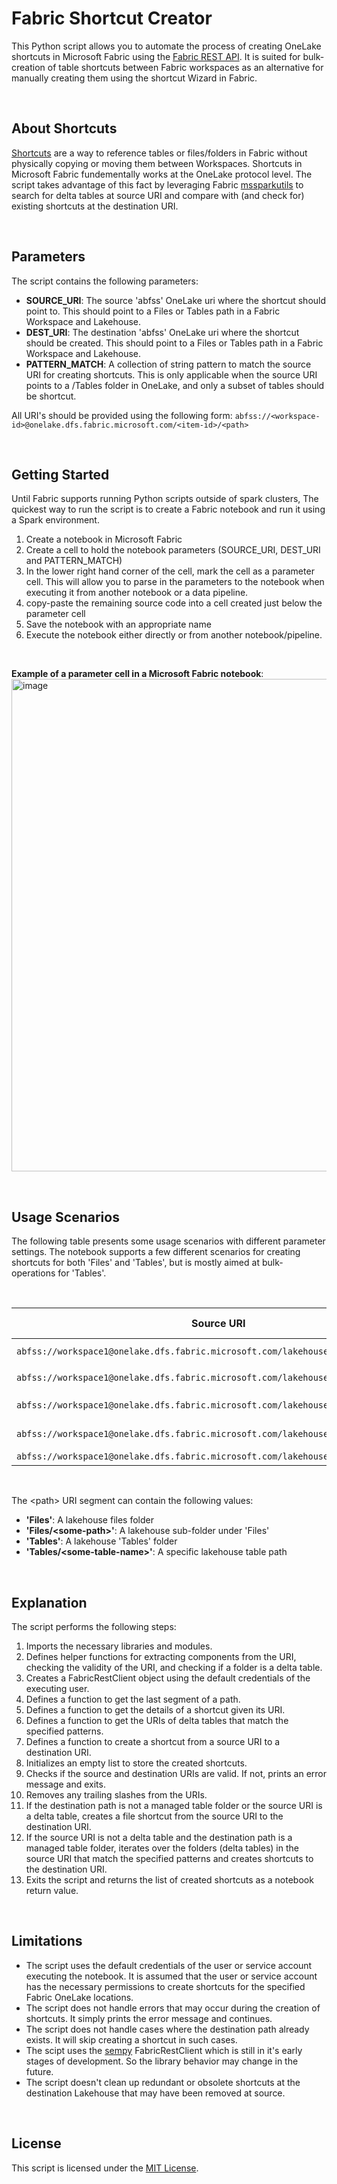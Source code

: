 # Fabric Shortcut Creator

This Python script allows you to automate the process of creating OneLake shortcuts in Microsoft Fabric using the [Fabric REST API](https://learn.microsoft.com/en-us/rest/api/fabric/core/onelake-shortcuts). It is suited for bulk-creation of table shortcuts between Fabric workspaces as an alternative for manually creating them using the shortcut Wizard in Fabric.

<br>

## About Shortcuts
[Shortcuts](https://learn.microsoft.com/en-us/fabric/onelake/onelake-shortcuts) are a way to reference tables or files/folders in Fabric without physically copying or moving them between Workspaces. Shortcuts in Microsoft Fabric fundementally works at the OneLake protocol level. The script takes advantage of this fact by leveraging Fabric [mssparkutils](https://learn.microsoft.com/en-us/fabric/data-engineering/microsoft-spark-utilities) to search for delta tables at source URI and compare with (and check for) existing shortcuts at the destination URI.

<br>

## Parameters
The script contains the following parameters:

- **SOURCE_URI**: The source 'abfss' OneLake uri where the shortcut should point to. This should point to a Files or Tables path in a Fabric Workspace and Lakehouse.
- **DEST_URI**: The destination 'abfss' OneLake uri where the shortcut should be created. This should point to a Files or Tables path in a Fabric Workspace and Lakehouse.
- **PATTERN_MATCH**: A collection of string pattern to match the source URI for creating shortcuts. This is only applicable when the source URI points to a /Tables folder in OneLake, and only a subset of tables should be shortcut.

All URI's should be provided using the following form: 
`abfss://<workspace-id>@onelake.dfs.fabric.microsoft.com/<item-id>/<path>`

<br>


## Getting Started
Until Fabric supports running Python scripts outside of spark clusters, The quickest way to run the script is to create a Fabric notebook and run it using a Spark environment.

1. Create a notebook in Microsoft Fabric
2. Create a cell to hold the notebook parameters (SOURCE_URI, DEST_URI and PATTERN_MATCH)
3. In the lower right hand corner of the cell, mark the cell as a parameter cell. This will allow you to parse in the parameters to the notebook when executing it from another notebook or a data pipeline.
4. copy-paste the remaining source code into a cell created just below the parameter cell
5. Save the notebook with an appropriate name
6. Execute the notebook either directly or from another notebook/pipeline.

<br>

**Example of a parameter cell in a Microsoft Fabric notebook**:
<img width="788" alt="image" src="https://github.com/arasdk/fabric-code-samples/assets/145650154/b34babe0-5b00-4a19-b474-57d7a259db26">

<br>

## Usage Scenarios
The following table presents some usage scenarios with different parameter settings.
The notebook supports a few different scenarios for creating shortcuts for both 'Files' and 'Tables', but is mostly aimed at bulk-operations for 'Tables'.

<br>

| Source URI                                                  | Destination URI                                             | Pattern Match          | Comment                                                                                           |
|-------------------------------------------------------------|-------------------------------------------------------------|------------------------|---------------------------------------------------------------------------------------------------|
| `abfss://workspace1@onelake.dfs.fabric.microsoft.com/lakehouse1/Files/my-folder` | `abfss://workspace2@onelake.dfs.fabric.microsoft.com/lakehouse2/Files` | n/a                | Creates a shortcut in the destination lakehouse: `abfss://workspace2@onelake.dfs.fabric.microsoft.com/lakehouse2/Files/my-folder`             |
| `abfss://workspace1@onelake.dfs.fabric.microsoft.com/lakehouse1/Tables/custtable` | `abfss://workspace2@onelake.dfs.fabric.microsoft.com/lakehouse2/Tables` | ["*"]                  | Creates a shortcut to custtable in the destination lakehouse: `abfss://workspace2@onelake.dfs.fabric.microsoft.com/lakehouse2/Tables/custtable`            |
| `abfss://workspace1@onelake.dfs.fabric.microsoft.com/lakehouse1/Tables` | `abfss://workspace2@onelake.dfs.fabric.microsoft.com/lakehouse2/Tables` | ["cust*"]              	 | Matches all tables at source starting with "cust" and creates shortcuts for them in the destination path.  |
| `abfss://workspace1@onelake.dfs.fabric.microsoft.com/lakehouse1/Tables` | `abfss://workspace2@onelake.dfs.fabric.microsoft.com/lakehouse2/Tables` | ["*sales*"]            | Matches all tables at source containing "sales" in their names and creates shortcuts in the destination path.|
| `abfss://workspace1@onelake.dfs.fabric.microsoft.com/lakehouse1/Tables` | `abfss://workspace2@onelake.dfs.fabric.microsoft.com/lakehouse2/Tables` | ["*"]         | Matches all tables at source and creates shortcuts for them in the destination path. |

<br>

The \<path\> URI segment can contain the following values: 
- **'Files'**: A lakehouse files folder
- **'Files/\<some-path\>'**: A lakehouse sub-folder under 'Files'
- **'Tables'**: A lakehouse 'Tables' folder
- **'Tables/\<some-table-name\>'**: A specific lakehouse table path

<br>

## Explanation

The script performs the following steps:

1. Imports the necessary libraries and modules.
2. Defines helper functions for extracting components from the URI, checking the validity of the URI, and checking if a folder is a delta table.
3. Creates a FabricRestClient object using the default credentials of the executing user.
4. Defines a function to get the last segment of a path.
5. Defines a function to get the details of a shortcut given its URI.
6. Defines a function to get the URIs of delta tables that match the specified patterns.
7. Defines a function to create a shortcut from a source URI to a destination URI.
8. Initializes an empty list to store the created shortcuts.
9. Checks if the source and destination URIs are valid. If not, prints an error message and exits.
10. Removes any trailing slashes from the URIs.
11. If the destination path is not a managed table folder or the source URI is a delta table, creates a file shortcut from the source URI to the destination URI.
12. If the source URI is not a delta table and the destination path is a managed table folder, iterates over the folders (delta tables) in the source URI that match the specified patterns and creates shortcuts to the destination URI.
13. Exits the script and returns the list of created shortcuts as a notebook return value.


<br>

## Limitations

- The script uses the default credentials of the user or service account executing the notebook. It is assumed that the user or service account has the necessary permissions to create shortcuts for the specified Fabric OneLake locations.
- The script does not handle errors that may occur during the creation of shortcuts. It simply prints the error message and continues.
- The script does not handle cases where the destination path already exists. It will skip creating a shortcut in such cases.
- The scipt uses the [sempy](https://learn.microsoft.com/en-us/python/api/semantic-link-sempy/sempy.fabric?view=semantic-link-python) FabricRestClient which is still in it's early stages of development. So the library behavior may change in the future.
- The script doesn't clean up redundant or obsolete shortcuts at the destination Lakehouse that may have been removed at source.

<br>

## License

This script is licensed under the [MIT License](../LICENSE).
